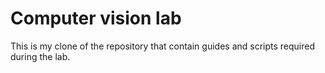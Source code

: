 # Computer vision lab

This is my clone of the repository that contain guides and scripts required during the lab.
